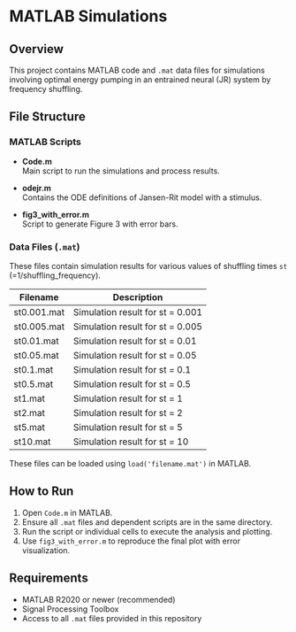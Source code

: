 # MATLAB Simulations

## Overview

This project contains MATLAB code and `.mat` data files for simulations involving optimal energy pumping in an entrained neural (JR) system by frequency shuffling.

## File Structure

### MATLAB Scripts

- **Code.m**  
  Main script to run the simulations and process results.

- **odejr.m**  
  Contains the ODE definitions of Jansen-Rit model with a stimulus.

- **fig3_with_error.m**  
  Script to generate Figure 3 with error bars.



### Data Files (`.mat`)

These files contain simulation results for various values of shuffling times `st` (=1/shuffling_frequency).

| Filename     | Description                      |
|--------------|----------------------------------|
| st0.001.mat  | Simulation result for st = 0.001 |
| st0.005.mat  | Simulation result for st = 0.005 |
| st0.01.mat   | Simulation result for st = 0.01  |
| st0.05.mat   | Simulation result for st = 0.05  |
| st0.1.mat    | Simulation result for st = 0.1   |
| st0.5.mat    | Simulation result for st = 0.5   |
| st1.mat      | Simulation result for st = 1     |
| st2.mat      | Simulation result for st = 2     |
| st5.mat      | Simulation result for st = 5     |
| st10.mat     | Simulation result for st = 10    |

These files can be loaded using `load('filename.mat')` in MATLAB.

## How to Run

1. Open `Code.m` in MATLAB.
2. Ensure all `.mat` files and dependent scripts are in the same directory.
3. Run the script or individual cells to execute the analysis and plotting.
4. Use `fig3_with_error.m` to reproduce the final plot with error visualization.

## Requirements

- MATLAB R2020 or newer (recommended)
- Signal Processing Toolbox
- Access to all `.mat` files provided in this repository



